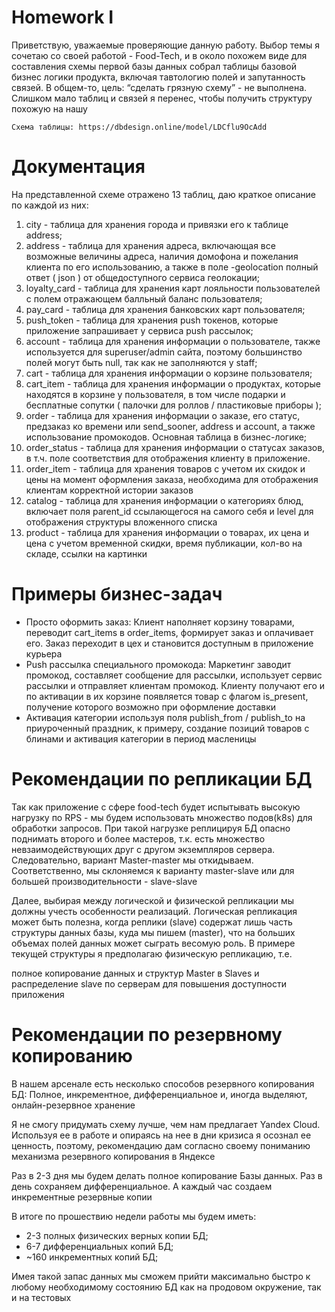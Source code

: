 # Homework I
Приветствую, уважаемые проверяющие данную работу. Выбор темы я сочетаю со своей работой - Food-Tech, и в около похожем виде для составления схемы первой базы данных собрал таблицы базовой бизнес логики продукта, включая тавтологию полей и запутанность связей. В общем-то, цель: “сделать грязную схему” -  не выполнена. Слишком мало таблиц и связей я перенес, чтобы получить структуру похожую на нашу

    Схема таблицы: https://dbdesign.online/model/LDCflu9OcAdd

# Документация

На представленной схеме отражено 13 таблиц, даю краткое описание по каждой 
из них:

1. city - таблица для хранения города и привязки его к таблице address;
2. address - таблица для хранения адреса, включающая все возможные величины адреса, наличия домофона и пожелания клиента по его использованию, а также в поле -geolocation полный ответ ( json ) от общедоступного сервиса геолокации;
3. loyalty_card - таблица для хранения карт лояльности пользователей с полем отражающем балльный баланс пользователя;
4. pay_card - таблица для хранения банковских карт пользователя;
5. push_token - таблица для хранения push токенов, которые приложение запрашивает у сервиса push рассылок;
6. account - таблица для хранения информации о пользователе, также используется для superuser/admin сайта, поэтому большинство полей могут быть null, так как не заполняются у staff;
7. cart - таблица для хранения информации о корзине пользователя;
8. cart_item -  таблица для хранения информации о продуктах, которые находятся в корзине у пользователя, в том числе подарки и бесплатные сопутки ( палочки для роллов / пластиковые приборы );
9. order - таблица для хранения информации о заказе, его статус, предзаказ ко времени или send_sooner, address и account, а также использование промокодов. Основная таблица в бизнес-логике;
10. order_status - таблица для хранения информации о статусах заказов, в т.ч. поле соответствия для отображения клиенту в приложение. 
11. order_item - таблица для хранения товаров с учетом их скидок и цены на момент оформления заказа, необходима для отображения клиентам корректной истории заказов
12. catalog - таблица для хранения информации о категориях блюд, включает поля parent_id ссылающегося на самого себя и level для отображения структуры вложенного списка 
13. product - таблица для хранения информации о товарах, их цена и цена с учетом временной скидки, время публикации, кол-во на складе, ссылки на картинки

# Примеры бизнес-задач
- Просто оформить заказ: Клиент наполняет корзину товарами, переводит cart_items в order_items, формирует заказ и оплачивает его. Заказ переходит в цех и становится доступным в приложение курьера
- Push рассылка специального промокода: Маркетинг заводит промокод, составляет сообщение для рассылки, использует сервис рассылки и отправляет клиентам промокод. Клиенту получают его и по активации в их корзине появляется товар с флагом is_present, получение которого возможно при оформление доставки
- Активация категории используя поля publish_from / publish_to на приуроченный праздник, к примеру, создание позиций товаров с блинами и активация категории в период масленицы

# Рекомендации по репликации БД
Так как приложение с сфере food-tech будет испытывать высокую нагрузку по RPS - мы будем использовать множество подов(k8s) для обработки запросов. При такой нагрузке реплицируя БД опасно поднимать второго и более мастеров, т.к. есть множество невзаимодействующих друг с другом экземпляров сервера. Следовательно, вариант Master-master мы откидываем. Соответственно, мы склоняемся к варианту master-slave или для большей производительности - slave-slave

Далее, выбирая между логической и физической репликации мы должны учесть особенности реализаций. Логическая репликация может быть полезна, когда реплики (slave) содержат лишь часть структуры данных базы, куда мы пишем (master), что на больших объемах полей данных может сыграть весомую роль.
В примере текущей структуры я предполагаю физическую репликацию, т.е. 

полное копирование данных и структур Master в Slaves и распределение slave по серверам для повышения доступности приложения

# Рекомендации по резервному копированию 
В нашем арсенале есть несколько способов резервного копирования БД:
Полное, инкрементное, дифференциальное и, иногда выделяют, онлайн-резервное хранение

Я не смогу придумать схему лучше, чем нам предлагает Yandex Cloud. Используя ее в работе и опираясь на нее в дни кризиса я осознал ее ценность, поэтому, рекомендацию дам согласно своему пониманию механизма резервного копирования в Яндексе

Раз в 2-3 дня мы будем делать полное копирование Базы данных. Раз в день сохраняем дифференциальное. А каждый час создаем инкрементные резервные копии

В итоге по прошествию недели работы мы будем иметь:
- 2-3 полных физических верных копии БД;
- 6-7 дифференциальных копий БД;
- ~160 инкрементных копий БД;
  
Имея такой запас данных мы сможем прийти максимально быстро к любому необходимому состоянию БД как на продовом окружение, так и на тестовых
